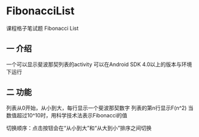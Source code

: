 # FibonacciList
课程格子笔试题 Fibonacci List

## 一 介绍
一个可以显示斐波那契列表的activity
可以在Android SDK 4.0以上的版本与环境下运行

## 二 功能
列表从0开始，从小到大，每行显示一个斐波那契数字
列表的第n行显示F(n^2)
当数值超过10^10时，用科学技术法表示Fibonacci的值

切换顺序：点击按钮会在“从小到大”和“从大到小”排序之间切换
